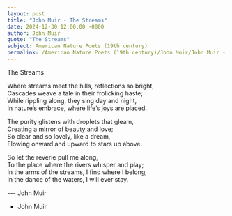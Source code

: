 ```yaml
---
layout: post
title: "John Muir - The Streams"
date: 2024-12-30 12:00:00 -0000
author: John Muir
quote: "The Streams"
subject: American Nature Poets (19th century)
permalink: /American Nature Poets (19th century)/John Muir/John Muir - The Streams
---
```


The Streams

Where streams meet the hills, reflections so bright,  
Cascades weave a tale in their frolicking haste;  
While rippling along, they sing day and night,  
In nature’s embrace, where life’s joys are placed.

The purity glistens with droplets that gleam,  
Creating a mirror of beauty and love;  
So clear and so lovely, like a dream,  
Flowing onward and upward to stars up above.

So let the reverie pull me along,  
To the place where the rivers whisper and play;  
In the arms of the streams, I find where I belong,  
In the dance of the waters, I will ever stay.

--- John Muir

- John Muir
